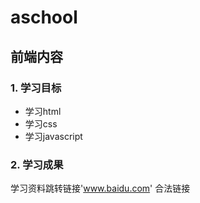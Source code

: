 # aschool
## 前端内容
### 1. 学习目标
- 学习html
- 学习css
- 学习javascript
### 2. 学习成果
  学习资料跳转链接'www.baidu.com' 合法链接
